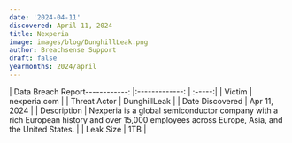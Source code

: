```yaml
---
date: '2024-04-11'
discovered: April 11, 2024
title: Nexperia
image: images/blog/DunghillLeak.png
author: Breachsense Support
draft: false
yearmonths: 2024/april
---
```


| Data Breach Report------------:     |:-------------:    | :-----:|
| Victim      | nexperia.com      | 
| Threat Actor      | DunghillLeak      | 
| Date Discovered      | Apr 11, 2024      | 
| Description      | Nexperia is a global semiconductor company with a rich European history and over 15,000 employees across Europe, Asia, and the United States.      | 
| Leak Size      | 1TB      | 

